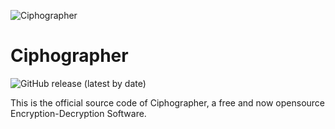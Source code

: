 
![Ciphographer](https://cpllabs.weebly.com/uploads/1/1/6/2/116234843/published/20200329-215400-1.png?1585554492)
# Ciphographer

![GitHub release (latest by date)](https://img.shields.io/github/v/release/cpllabs/ciphographer?color=green&label=Latest%20Releas)

This is the official source code of Ciphographer, a free and now opensource Encryption-Decryption Software.
